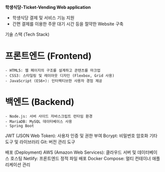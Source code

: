 **학생식당-Ticket-Vending Web application**
  - 학생식당 결제 및 서비스 기능 지원
  - 간편 결제를 이용한 주문 대기 시간 등을 절약한 Website 구축 

  기술 스택 (Tech Stack)

  # 프론트엔드 (Frontend)
    - HTML5: 웹 페이지의 구조를 설계하고 콘텐츠를 마크업
    - CSS3: 스타일링 및 레이아웃 디자인 (Flexbox, Grid 사용)
    - JavaScript (ES6+): 인터랙티브한 사용자 경험 제공

  # 백엔드 (Backend)
    - Node.js: 서버 사이드 자바스크립트 런타임 환경
    - MariaDB: MySQL 데이터베이스 사용
    - Spring Boot
JWT (JSON Web Token): 사용자 인증 및 권한 부여
Bcrypt: 비밀번호 암호화
기타 도구 및 라이브러리
Git: 버전 관리 도구

배포 (Deployment)
AWS (Amazon Web Services): 클라우드 서버 및 데이터베이스 호스팅
Netlify: 프론트엔드 정적 파일 배포
Docker Compose: 멀티 컨테이너 애플리케이션 관리
